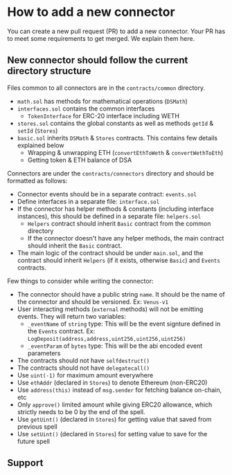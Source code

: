 # How to add a new connector

You can create a new pull request (PR) to add a new connector. Your PR has to meet some requirements to get merged. We explain them here.

## New connector should follow the current directory structure

Files common to all connectors are in the `contracts/common` directory.

- `math.sol` has methods for mathematical operations (`DSMath`)
- `interfaces.sol` contains the common interfaces
  - `TokenInterface` for ERC-20 interface including WETH
- `stores.sol` contains the global constants as well as methods `getId` & `setId` (`Stores`)
- `basic.sol` inherits `DSMath` & `Stores` contracts. This contains few details explained below
  - Wrapping & unwrapping ETH (`convertEthToWeth` & `convertWethToEth`)
  - Getting token & ETH balance of DSA

Connectors are under the `contracts/connectors` directory and should be formatted as follows:

- Connector events should be in a separate contract: `events.sol`
- Define interfaces in a separate file: `interface.sol`
- If the connector has helper methods & constants (including interface instances), this should be defined in a separate file: `helpers.sol`
  - `Helpers` contract should inherit `Basic` contract from the common directory
  - If the connector doesn't have any helper methods, the main contract should inherit the `Basic` contract.
- The main logic of the contract should be under `main.sol`, and the contract should inherit `Helpers` (if it exists, otherwise `Basic`) and `Events` contracts.

Few things to consider while writing the connector:

- The connector should have a public string `name`. It should be the name of the connector and should be versioned. Ex: `Venus-v1`
- User interacting methods (`external` methods) will not be emitting events. They will return two variables:
  - `_eventName` of `string` type: This will be the event signture defined in the `Events` contract. Ex: `LogDeposit(address,address,uint256,uint256,uint256)`
  - `_eventParam` of `bytes` type: This will be the abi encoded event parameters
- The contracts should not have `selfdestruct()`
- The contracts should not have `delegatecall()`
- Use `uint(-1)` for maximum amount everywhere
- Use `ethAddr` (declared in `Stores`) to denote Ethereum (non-ERC20)
- Use `address(this)` instead of `msg.sender` for fetching balance on-chain, etc
- Only `approve()` limited amount while giving ERC20 allowance, which strictly needs to be 0 by the end of the spell.
- Use `getUint()` (declared in `Stores`) for getting value that saved from previous spell
- Use `setUint()` (declared in `Stores`) for setting value to save for the future spell

## Support
